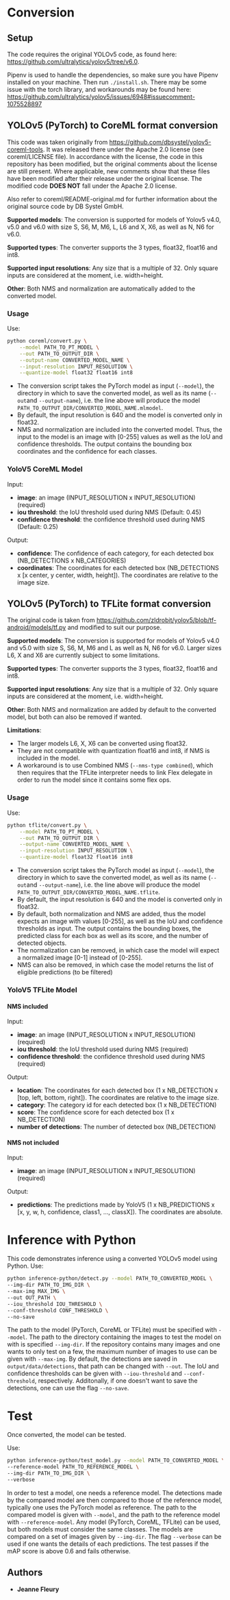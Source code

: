 # Conversion
## Setup

The code requires the original YOLOv5 code, as found here: https://github.com/ultralytics/yolov5/tree/v6.0. 

Pipenv is used to handle the dependencies, so make sure you have Pipenv installed on your machine. Then run `./install.sh`.
There may be some issue with the torch library, and workarounds may be found here: https://github.com/ultralytics/yolov5/issues/6948#issuecomment-1075528897


## YOLOv5 (PyTorch) to CoreML format conversion

This code was taken originally from https://github.com/dbsystel/yolov5-coreml-tools. It was released there under the Apache 2.0 license (see coreml/LICENSE file). In accordance with the license, the code in this repository has been modified, but the original comments about the license are still present. Where applicable, new comments show that these files have been modified after their release under the original license. The modified code **DOES NOT** fall under the Apache 2.0 license.

Also refer to coreml/README-original.md for further information about the original source code by DB Systel GmbH.

**Supported models**: The conversion is supported for models of Yolov5 v4.0, v5.0 and v6.0 with size S, S6, M, M6, L, L6 and X, X6, as well as N, N6 for v6.0.

**Supported types**: The converter supports the 3 types, float32, float16 and int8.

**Supported input resolutions**: Any size that is a multiple of 32. Only square inputs are considered at the moment, i.e. width=height.

**Other**: Both NMS and normalization are automatically added to the converted model.

### Usage
Use:
```bash
python coreml/convert.py \
    --model PATH_TO_PT_MODEL \
    --out PATH_TO_OUTPUT_DIR \
    --output-name CONVERTED_MODEL_NAME \
    --input-resolution INPUT_RESOLUTION \
    --quantize-model float32 float16 int8
```

- The conversion script takes the PyTorch model as input (`--model`), the directory in which to save the converted model, as well as its name (`--out`and `--output-name`), i.e. the line above will produce the model `PATH_TO_OUTPUT_DIR/CONVERTED_MODEL_NAME.mlmodel`.
- By default, the input resolution is 640 and the model is converted only in float32.
- NMS and normalization are included into the converted model. Thus, the input to the model is an image with [0-255] values as well as the IoU and confidence thresholds. The output contains the bounding box coordinates and the confidence for each classes.

### YoloV5 CoreML Model
Input: 
* **image**: an image (INPUT_RESOLUTION x INPUT_RESOLUTION) (required)
* **iou threshold**: the IoU threshold used during NMS (Default: 0.45)
* **confidence threshold**: the confidence threshold used during NMS (Default: 0.25)

Output:
* **confidence**: The confidence of each category, for each detected box (NB_DETECTIONS x NB_CATEGORIES)
* **coordinates**: The coordinates for each detected box (NB_DETECTIONS x [x center, y center, width, height]). The coordinates are relative to the image size.


## YOLOv5 (PyTorch) to TFLite format conversion

The original code is taken from https://github.com/zldrobit/yolov5/blob/tf-android/models/tf.py and modified to suit our purpose.

**Supported models**: The conversion is supported for models of Yolov5 v4.0 and v5.0 with size S, S6, M, M6 and L as well as N, N6 for v6.0. Larger sizes L6, X and X6 are currently subject to some limitations.

**Supported types**: The converter supports the 3 types, float32, float16 and int8.

**Supported input resolutions**: Any size that is a multiple of 32. Only square inputs are considered at the moment, i.e. width=height.

**Other**: Both NMS and normalization are added by default to the converted model, but both can also be removed if wanted.

**Limitations**:
- The larger models L6, X, X6 can be converted using float32.
- They are not compatible with quantization float16 and int8, if NMS is included in the model.
- A workaround is to use Combined NMS (`--nms-type combined`), which then requires that the TFLite interpreter needs to link Flex delegate in order to run the model since it contains some flex ops.

### Usage
Use:
```bash
python tflite/convert.py \
    --model PATH_TO_PT_MODEL \
    --out PATH_TO_OUTPUT_DIR \
    --output-name CONVERTED_MODEL_NAME \
    --input-resolution INPUT_RESOLUTION \
    --quantize-model float32 float16 int8
```

- The conversion script takes the PyTorch model as input (`--model`), the directory in which to save the converted model, as well as its name (`--out`and `--output-name`), i.e. the line above will produce the model `PATH_TO_OUTPUT_DIR/CONVERTED_MODEL_NAME.tflite`.
- By default, the input resolution is 640 and the model is converted only in float32.
- By default, both normalization and NMS are added, thus the model expects an image with values [0-255], as well as the IoU and confidence thresholds as input. The output contains the bounding boxes, the predicted class for each box as well as its score, and the number of detected objects.
- The normalization can be removed, in which case the model will expect a normalized image [0-1] instead of [0-255].
- NMS can also be removed, in which case the model returns the list of eligible predictions (to be filtered)

### YoloV5 TFLite Model
#### NMS included
Input: 
* **image**: an image (INPUT_RESOLUTION x INPUT_RESOLUTION) (required)
* **iou threshold**: the IoU threshold used during NMS (required)
* **confidence threshold**: the confidence threshold used during NMS (required)

Output:
* **location**: The coordinates for each detected box (1 x NB_DETECTION x [top, left, bottom, right]). The coordinates are relative to the image size.
* **category**:  The category id for each detected box (1 x NB_DETECTION)
* **score**: The confidence score for each detected box (1 x NB_DETECTION)
* **number of detections**: The number of detected box (NB_DETECTION)

#### NMS not included
Input: 
* **image**: an image (INPUT_RESOLUTION x INPUT_RESOLUTION) (required)

Output:
* **predictions**: The predictions made by YoloV5 (1 x NB_PREDICTIONS x [x, y, w, h, confidence, class1, ..., classX]). The coordinates are absolute.

# Inference with Python
This code demonstrates inference using a converted YOLOv5 model using Python.
Use:
```bash
python inference-python/detect.py --model PATH_TO_CONVERTED_MODEL \
--img-dir PATH_TO_IMG_DIR \
--max-img MAX_IMG \
--out OUT_PATH \
--iou_threshold IOU_THRESHOLD \
--conf-threshold CONF_THRESHOLD \
--no-save
```
The path to the model (PyTorch, CoreML or TFLite) must be specified with `--model`. The path to the directory containing the images to test the model on with is specified `--img-dir`. If the repository contains many images and one wants to only test on a few, the maximum number of images to use can be given with `--max-img`. By default, the detections are saved in `output/data/detections`, that path can be changed with `--out`. The IoU and confidence thresholds can be given with `--iou-threshold` and `--conf-threshold`, respectively. Additonally, if one doesn't want to save the detections, one can use the flag `--no-save`.
# Test
Once converted, the model can be tested.

Use:
```bash
python inference-python/test_model.py --model PATH_TO_CONVERTED_MODEL \
--reference-model PATH_TO_REFERENCE_MODEL \
--img-dir PATH_TO_IMG_DIR \
--verbose
```
In order to test a model, one needs a reference model. The detections made by the compared model are then compared to those of the reference model, typically one uses the PyTorch model as reference. The path to the compared model is given with `--model`, and the path to the reference model with `--reference-model`. Any model (PyTorch, CoreML, TFLite) can be used, but both models must consider the same classes. The models are compared on a set of images given by `--img-dir`. The flag `--verbose` can be used if one wants the details of each predictions. The test passes if the mAP score is above 0.6 and fails otherwise.

## Authors
* **Jeanne Fleury**
